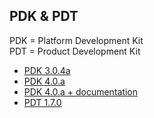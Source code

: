 ## PDK & PDT

PDK = Platform Development Kit  
PDT = Product Development Kit

* [PDK 3.0.4a](http://akawolf.org/)
* [PDK 4.0.a](http://akawolf.org/)
* [PDK 4.0.a + documentation](https://sourceforge.net/projects/symbiandump/)
* [PDT 1.7.0](http://akawolf.org/)
